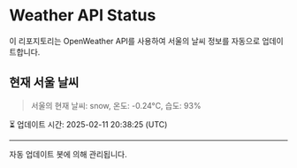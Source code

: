 
# Weather API Status

이 리포지토리는 OpenWeather API를 사용하여 서울의 날씨 정보를 자동으로 업데이트합니다.

## 현재 서울 날씨
> 서울의 현재 날씨: snow, 온도: -0.24°C, 습도: 93%

⏳ 업데이트 시간: 2025-02-11 20:38:25 (UTC)

---
자동 업데이트 봇에 의해 관리됩니다.

